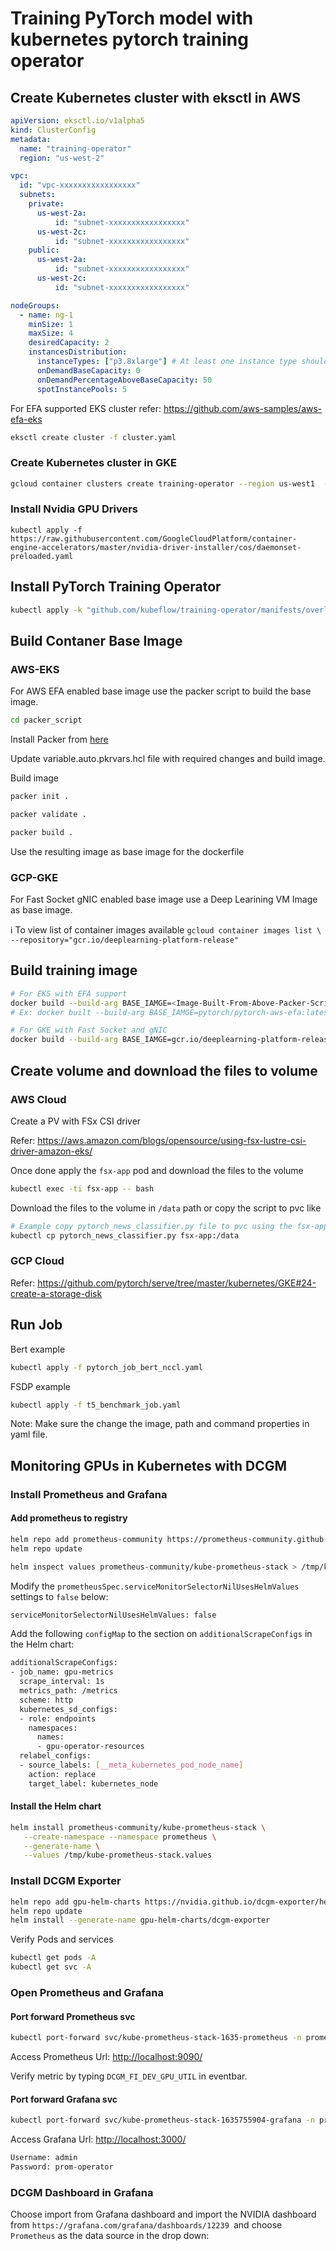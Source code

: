 # Training PyTorch model with kubernetes pytorch training operator

## Create Kubernetes cluster with eksctl in AWS

```yaml
apiVersion: eksctl.io/v1alpha5
kind: ClusterConfig
metadata:
  name: "training-operator"
  region: "us-west-2"

vpc:
  id: "vpc-xxxxxxxxxxxxxxxxx"
  subnets:
    private:
      us-west-2a:
          id: "subnet-xxxxxxxxxxxxxxxxx"
      us-west-2c:
          id: "subnet-xxxxxxxxxxxxxxxxx"
    public:
      us-west-2a:
          id: "subnet-xxxxxxxxxxxxxxxxx"
      us-west-2c:
          id: "subnet-xxxxxxxxxxxxxxxxx"

nodeGroups:
  - name: ng-1
    minSize: 1
    maxSize: 4
    desiredCapacity: 2
    instancesDistribution:
      instanceTypes: ["p3.8xlarge"] # At least one instance type should be specified
      onDemandBaseCapacity: 0
      onDemandPercentageAboveBaseCapacity: 50
      spotInstancePools: 5
```

For EFA supported EKS cluster refer: https://github.com/aws-samples/aws-efa-eks

```bash
eksctl create cluster -f cluster.yaml
```

### Create Kubernetes cluster in GKE

```bash
gcloud container clusters create training-operator --region us-west1  --machine-type n1-highcpu-16 --enable-gvnic --accelerator type=nvidia-tesla-v100,count=2 --num-nodes 2 --min-nodes 0 --max-nodes 3 --enable-autoscaling
```

### Install Nvidia GPU Drivers

```
kubectl apply -f https://raw.githubusercontent.com/GoogleCloudPlatform/container-engine-accelerators/master/nvidia-driver-installer/cos/daemonset-preloaded.yaml
```

## Install PyTorch Training Operator

```bash
kubectl apply -k "github.com/kubeflow/training-operator/manifests/overlays/standalone?ref=v1.3.0"
```

## Build Contaner Base Image

### AWS-EKS

For AWS EFA enabled base image use the packer script to build the base image.

```bash
cd packer_script
```

Install Packer from [here](https://www.packer.io/downloads)

Update variable.auto.pkrvars.hcl file with required changes and build image.

Build image

```bash
packer init .

packer validate .

packer build .
```

Use the resulting image as base image for the dockerfile

### GCP-GKE

For Fast Socket gNIC enabled base image use a Deep Learining VM Image as base image.

:information_source: To view list of container images available `gcloud container images list \
--repository="gcr.io/deeplearning-platform-release"
`

## Build training image

```bash
# For EKS with EFA support
docker build --build-arg BASE_IAMGE=<Image-Built-From-Above-Packer-Script> -t k8s-training/pytorch:v1.12.0 .
# Ex: docker built --build-arg BASE_IAMGE=pytorch/pytorch-aws-efa:latest -t k8s-training/pytorch:v1.12.0 .

# For GKE with Fast Socket and gNIC 
docker build --build-arg BASE_IAMGE=gcr.io/deeplearning-platform-release/base-cu113 -t k8s-training/pytorch:v1.12.0 .
```

## Create volume and download the files to volume 

### AWS Cloud

Create a PV with FSx CSI driver

Refer: https://aws.amazon.com/blogs/opensource/using-fsx-lustre-csi-driver-amazon-eks/

Once done apply the `fsx-app` pod and download the files to the volume


```bash
kubectl exec -ti fsx-app -- bash
```

Download the files to the volume in `/data` path or copy the script to pvc like

```bash
# Example copy pytorch_news_classifier.py file to pvc using the fsx-app pod
kubectl cp pytorch_news_classifier.py fsx-app:/data
```

### GCP Cloud

Refer: https://github.com/pytorch/serve/tree/master/kubernetes/GKE#24-create-a-storage-disk

## Run Job

Bert example

```bash
kubectl apply -f pytorch_job_bert_nccl.yaml
```

FSDP example

```bash
kubectl apply -f t5_benchmark_job.yaml
```

Note: Make sure the change the image, path and command properties in yaml file.

## Monitoring GPUs in Kubernetes with DCGM

### Install Prometheus and Grafana

#### Add prometheus to registry

```bash
helm repo add prometheus-community https://prometheus-community.github.io/helm-charts
helm repo update
```

```bash
helm inspect values prometheus-community/kube-prometheus-stack > /tmp/kube-prometheus-stack.values
```

Modify the `prometheusSpec.serviceMonitorSelectorNilUsesHelmValues` settings to `false` below:

```bash
serviceMonitorSelectorNilUsesHelmValues: false
```

Add the following `configMap` to the section on `additionalScrapeConfigs` in the Helm chart:

```bash
additionalScrapeConfigs:
- job_name: gpu-metrics
  scrape_interval: 1s
  metrics_path: /metrics
  scheme: http
  kubernetes_sd_configs:
  - role: endpoints
    namespaces:
      names:
      - gpu-operator-resources
  relabel_configs:
  - source_labels: [__meta_kubernetes_pod_node_name]
    action: replace
    target_label: kubernetes_node
```

#### Install the Helm chart

```bash
helm install prometheus-community/kube-prometheus-stack \
   --create-namespace --namespace prometheus \
   --generate-name \
   --values /tmp/kube-prometheus-stack.values
```

### Install DCGM Exporter

```bash
helm repo add gpu-helm-charts https://nvidia.github.io/dcgm-exporter/helm-charts
helm repo update
helm install --generate-name gpu-helm-charts/dcgm-exporter
```

Verify Pods and services

```bash
kubectl get pods -A
kubectl get svc -A
```

### Open Prometheus and Grafana

#### Port forward Prometheus svc

```bash
kubectl port-forward svc/kube-prometheus-stack-1635-prometheus -n prometheus 9090:9090
```

Access Prometheus Url: [http://localhost:9090/](http://localhost:9090/)

Verify metric by typing `DCGM_FI_DEV_GPU_UTIL` in eventbar.

#### Port forward Grafana svc

```bash
kubectl port-forward svc/kube-prometheus-stack-1635755904-grafana -n prometheus 3000:80
```

Access Grafana Url: [http://localhost:3000/](http://localhost:3000/)

```bash
Username: admin
Password: prom-operator
```

### DCGM Dashboard in Grafana

Choose import from Grafana dashboard and import the NVIDIA dashboard from `https://grafana.com/grafana/dashboards/12239 `and choose `Prometheus` as the data source in the drop down:
